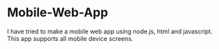 # Mobile-Web-App
I have tried to make a mobile web app using node.js, html and javascript. This app supports all mobile device screens.
